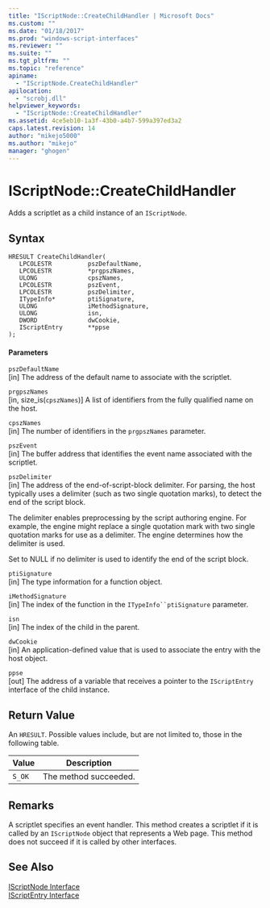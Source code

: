 ```yaml
---
title: "IScriptNode::CreateChildHandler | Microsoft Docs"
ms.custom: ""
ms.date: "01/18/2017"
ms.prod: "windows-script-interfaces"
ms.reviewer: ""
ms.suite: ""
ms.tgt_pltfrm: ""
ms.topic: "reference"
apiname: 
  - "IScriptNode.CreateChildHandler"
apilocation: 
  - "scrobj.dll"
helpviewer_keywords: 
  - "IScriptNode::CreateChildHandler"
ms.assetid: 4ce5eb10-1a3f-43b0-a4b7-599a397ed3a2
caps.latest.revision: 14
author: "mikejo5000"
ms.author: "mikejo"
manager: "ghogen"
---
```

# IScriptNode::CreateChildHandler
Adds a scriptlet as a child instance of an `IScriptNode`.  
  
## Syntax  
  
```  
HRESULT CreateChildHandler(  
   LPCOLESTR          pszDefaultName,  
   LPCOLESTR          *prgpszNames,  
   ULONG              cpszNames,  
   LPCOLESTR          pszEvent,  
   LPCOLESTR          pszDelimiter,  
   ITypeInfo*         ptiSignature,  
   ULONG              iMethodSignature,  
   ULONG              isn,  
   DWORD              dwCookie,  
   IScriptEntry       **ppse  
);  
```  
  
#### Parameters  
 `pszDefaultName`  
 [in] The address of the default name to associate with the scriptlet.  
  
 `prgpszNames`  
 [in, size_is(`cpszNames`)] A list of identifiers from the fully qualified name on the host.  
  
 `cpszNames`  
 [in] The number of identifiers in the `prgpszNames` parameter.  
  
 `pszEvent`  
 [in] The buffer address that identifies the event name associated with the scriptlet.  
  
 `pszDelimiter`  
 [in] The address of the end-of-script-block delimiter. For parsing, the host typically uses a delimiter (such as two single quotation marks), to detect the end of the script block.  
  
 The delimiter enables preprocessing by the script authoring engine. For example, the engine might replace a single quotation mark with two single quotation marks for use as a delimiter. The engine determines how the delimiter is used.  
  
 Set to NULL if no delimiter is used to identify the end of the script block.  
  
 `ptiSignature`  
 [in] The type information for a function object.  
  
 `iMethodSignature`  
 [in] The index of the function in the `ITypeInfo``ptiSignature` parameter.  
  
 `isn`  
 [in] The index of the child in the parent.  
  
 `dwCookie`  
 [in] An application-defined value that is used to associate the entry with the host object.  
  
 `ppse`  
 [out] The address of a variable that receives a pointer to the `IScriptEntry` interface of the child instance.  
  
## Return Value  
 An `HRESULT`. Possible values include, but are not limited to, those in the following table.  
  
|Value|Description|  
|-----------|-----------------|  
|`S_OK`|The method succeeded.|  
  
## Remarks  
 A scriptlet specifies an event handler. This method creates a scriptlet if it is called by an `IScriptNode` object that represents a Web page. This method does not succeed if it is called by other interfaces.  
  
## See Also  
 [IScriptNode Interface](../../winscript/reference/iscriptnode-interface.md)   
 [IScriptEntry Interface](../../winscript/reference/iscriptentry-interface.md)